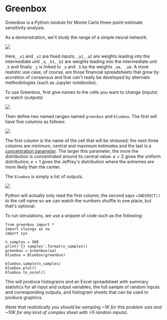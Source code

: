 # Greenbox

Greenbox is a Python module for Monte Carlo three-point-estimate sensitivity analysis. 

As a demonstration, we'll study the range of a simple neural network:

![](https://github.com/asemic-horizon/stanton/blob/master/net1.png)

Here, `_x1` and `_x2` are fixed inputs; `_a1,_a2` are weights leading into the intermediate unit `_a`, `_b1,_b2` are weights leading into the intermediate unit `_b` and finally `_y` is linked to `_a` and `_b` by the weights `_wa, _wb`. A more realistic use case, of course, are those financial spreadsheets that grow by accretion of consensus and that can't really be developed by alternate methodologies (such as Jupyter notebooks). 

To use Greenbox, first give names to the cells you want to change (inputs) or watch (outputs)

![](https://github.com/asemic-horizon/stanton/blob/master/cell_names.png)

Then define two named ranges named `greenbox` and `bluebox`. The first will have five columns as follows:

![](https://github.com/asemic-horizon/stanton/blob/master/greenbox.png)

The first column is the name of the cell that will be stressed; the next three columns are minimum, central and maximum estimates and the last is a [concentration parameter](https://en.wikipedia.org/wiki/Beta_distribution#Mode_and_concentration). The larger this parameter, the more the distribution is concentrated around its central value. $\kappa = 2$ gives the uniform distribution; $\kappa=1$ gives the Jeffrey's distribution where the extremes are more likely than the center.

The `bluebox` is simply a list of outputs.

![](https://github.com/asemic-horizon/stanton/blob/master/greenbox.png)

Python will actually only read the first column; the second says `=INDIRECT()` to the cell name so we can watch the numbers shuffle in one place, but that's optional.

To run simulations, we use a snippet of code such as the following:

    from greenbox import *
    import xlwings as xw
    import sys
    
    n_samples = 500
    print('{} samples'.format(n_samples))
    greenbox = Greenbox(xw)
    bluebox = Bluebox(greenbox)
    
    bluebox.sample(n_samples)
    bluebox.plot()
    bluebox.to_excel()
 
 This will produce histograms and an Excel spreadsheet with summary statistics for all input and output variables, the full sample of random inputs and corresponding outputs, and histogram sheets that can be used to produce graphics.
 
(*Note that realistically you should be sampling ~1K for this problem size and  ~10K for any kind of complex sheet with >5 random inputs*).
